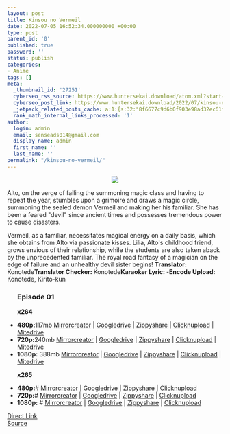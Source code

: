 ```yaml
---
layout: post
title: Kinsou no Vermeil
date: 2022-07-05 16:52:34.000000000 +00:00
type: post
parent_id: '0'
published: true
password: ''
status: publish
categories:
- Anime
tags: []
meta:
  _thumbnail_id: '27251'
  cyberseo_rss_source: https://www.huntersekai.download/atom.xml?start-index=1
  cyberseo_post_link: https://www.huntersekai.download/2022/07/kinsou-no-vermeil.html
  _jetpack_related_posts_cache: a:1:{s:32:"8f6677c9d6b0f903e98ad32ec61f8deb";a:2:{s:7:"expires";i:1663517823;s:7:"payload";a:3:{i:0;a:1:{s:2:"id";i:24121;}i:1;a:1:{s:2:"id";i:24119;}i:2;a:1:{s:2:"id";i:24159;}}}}
  rank_math_internal_links_processed: '1'
author:
  login: admin
  email: senseads014@gmail.com
  display_name: admin
  first_name: ''
  last_name: ''
permalink: "/kinsou-no-vermeil/"
---
```

<p> <a class="popup" data-target="51213" data-stream="https://hsekaistream.blogspot.com/2022/07/kinsou-no-vermeil.html"></a>
<div dir="ltr" style="text-align: left;" trbidi="on">
<div class="separator" style="clear: both; text-align: center;"><a href="https://blogger.googleusercontent.com/img/b/R29vZ2xl/AVvXsEgp0B55tWNSn-sKrFmQ6zFdp9vqfyl18UIbxSCTdj8t6ZqgXtKSZuTrIfFJWsNlc6TM4Xt3JVPY_6izXXUAnKT-GPn-82XNFNflPinK1Vfld60FSJCEiiA77HQqaus0wdck-LjnEcppRyFInbQQ8tY2t97_WhxEYNQfneXh8ir0H7PfPzGQICnWI3Zs/s1600/123724l.jpg" imageanchor="1" style="margin-left: 1em; margin-right: 1em;"><img border="0" data-original-height="318" data-original-width="225" src="{{ site.baseurl }}/assets/2022/07/123724l.jpg" /></a></div>
<p>Alto, on the verge of failing the summoning magic class and having to repeat the year, stumbles upon a grimoire and draws a magic circle, summoning the sealed demon Vermeil and making her his familiar. She has been a feared "devil" since ancient times and possesses tremendous power to cause disasters. </p>
<p>Vermeil, as a familiar, necessitates magical energy on a daily basis, which she obtains from Alto via passionate kisses. Lilia, Alto's childhood friend, grows envious of their relationship, while the students are also taken aback by the unprecedented familiar. The royal road fantasy of a magician on the edge of failure and an unhealthy devil sister begins!<a name="more"></a>
<pekerja><b>Translator: </b><span>Konotede</span><b>Translator Checker: </b><span>Konotede</span><b>Karaoker Lyric: </b><span>-</span><b>Encode Upload: </b><span>Konotede, Kirito-kun</span></pekerja>
<div class="dl">
<ul />
<h3>Episode 01</h3>
<p><strong>x264</strong>
<li><b>480p:</b><span id="size">117mb</span> <a href="https://cararegistrasi.com/gB2M">Mirrorcreator</a> | <a href="https://cararegistrasi.com/bmCFAP4SN">Googledrive</a> | <a href="https://cararegistrasi.com/vxx8dRo">Zippyshare</a> | <a href="https://cararegistrasi.com/xuoGYmYHwfK3">Clicknupload</a> | <a href="https://cararegistrasi.com/2PW7REy">Mitedrive</a></li>
<li><b>720p:</b><span id="size">240mb</span> <a href="https://cararegistrasi.com/WXbaiUM">Mirrorcreator</a> | <a href="https://cararegistrasi.com/0xtz7HBkA">Googledrive</a> | <a href="https://cararegistrasi.com/R4XvHA4sK64I">Zippyshare</a> | <a href="https://cararegistrasi.com/Ij0Tha7pHZ1X">Clicknupload</a> | <a href="https://cararegistrasi.com/nxZuFHV">Mitedrive</a></li>
<li><b>1080p:</b> <span id="size">388mb</span> <a href="https://cararegistrasi.com/SW3hb">Mirrorcreator</a> | <a href="https://cararegistrasi.com/KotOAJ">Googledrive</a> | <a href="https://cararegistrasi.com/oswVSsYa">Zippyshare</a> | <a href="https://cararegistrasi.com/W4TNtc0">Clicknupload</a> | <a href="https://cararegistrasi.com/KFdHN">Mitedrive</a></li>
<p> <strong>x265</strong>
<li><b>480p:</b><span id="size">#</span> <a href="#">Mirrorcreator</a> | <a href="#">Googledrive</a> | <a href="#">Zippyshare</a> | <a href="#">Clicknupload</a></li>
<li><b>720p:</b><span id="size">#</span> <a href="#">Mirrorcreator</a> | <a href="#">Googledrive</a> | <a href="#">Zippyshare</a> | <a href="#">Clicknupload</a></li>
<li><b>1080p:</b> <span id="size">#</span> <a href="#">Mirrorcreator</a> | <a href="#">Googledrive</a> | <a href="#">Zippyshare</a> | <a href="#">Clicknupload</a></li></div>
</div>
<link rel="stylesheet" href="https://cdnjs.cloudflare.com/ajax/libs/font-awesome/4.7.0/css/font-awesome.min.css" />
<div class="divbtn"> <a href="https://handymansurrender.com/fihup8buzv?key=94550f7ce39444073321dde3b8782f97" class="btn"><i class="fa fa-download"></i> Direct Link</a> <br /><a href="https://www.huntersekai.download/2022/07/kinsou-no-vermeil.html">Source</a> </div>
